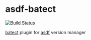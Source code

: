 # asdf-batect

[![Build Status](https://github.com/johnlayton/asdf-batect/workflows/main/badge.svg)](https://github.com/johnlayton/asdf-batect/actions)

[batect](https://github.com/batect/batect) plugin for [asdf](https://github.com/asdf-vm/asdf) version manager
